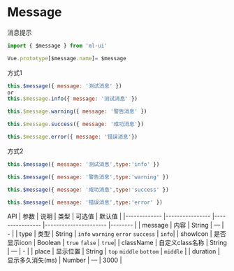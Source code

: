 # Message

消息提示
```js
import { $message } from 'ml-ui'

Vue.prototype[$message.name]= $message
```

方式1
```js
this.$message({ message: '测试消息' }) 
or 
this.$message.info({ message: '测试消息' }) 

this.$message.warning({ message: '警告消息' })

this.$message.success({ message: '成功消息'})

this.$message.error({ message: '错误消息'})

```
方式2 
```js
this.$message({ message: '测试消息',type:'info' }) 

this.$message({ message: '警告消息',type:'warning' }) 

this.$message({ message: '成功消息',type:'success' }) 

this.$message({ message: '错误消息',type:'error' }) 

```


API
| 参数          | 说明            | 类型            | 可选值                 | 默认值   |
|-------------  |---------------- |---------------- |---------------------- |-------- |
| message         | 内容   | String  | — | - |
| type         | 类型   | String  | `info` `warning` `error` `success` |  `info`| 
| showIcon         | 是否显示icon   | Boolean  | `true` `false` |  `true`| 
| className         | 自定义class名称   | String  | — | - |
| place         | 显示位置   | String  | `top` `middle` `bottom`  | `middle` |
| duration         | 显示多久消失(ms)   | Number  | — | 3000 |
